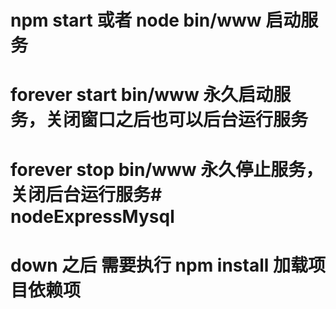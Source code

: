 # npm start 或者  node bin/www 启动服务
# forever start bin/www  永久启动服务，关闭窗口之后也可以后台运行服务
# forever stop bin/www   永久停止服务，关闭后台运行服务# nodeExpressMysql
# down 之后  需要执行  npm install 加载项目依赖项
